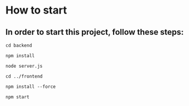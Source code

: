 # How to start

## In order to start this project, follow these steps:

```
cd backend
```

```
npm install
```

```
node server.js
```

```
cd ../frontend
```

```
npm install --force
```

```
npm start
```
